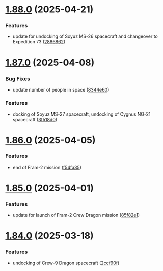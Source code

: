 # [1.88.0](https://github.com/corquaid/international-space-station-APIs/compare/v1.87.0...v1.88.0) (2025-04-21)


### Features

* update for undocking of Soyuz MS-26 spacecraft and changeover to Expedition 73 ([2886862](https://github.com/corquaid/international-space-station-APIs/commit/2886862d064a988aed12024c32c259c9b86cfe65))



# [1.87.0](https://github.com/corquaid/international-space-station-APIs/compare/v1.86.0...v1.87.0) (2025-04-08)


### Bug Fixes

* update number of people in space ([8344e60](https://github.com/corquaid/international-space-station-APIs/commit/8344e6089f47a6cb9a48168c0ebd58e7627b0aa7))


### Features

* docking of Soyuz MS-27 spacecraft, undocking of Cygnus NG-21 spacecraft ([3f518d0](https://github.com/corquaid/international-space-station-APIs/commit/3f518d0121f687b305c2a3bc38242c79a9a7f0dc))



# [1.86.0](https://github.com/corquaid/international-space-station-APIs/compare/v1.85.0...v1.86.0) (2025-04-05)


### Features

* end of Fram-2 mission ([f54fa35](https://github.com/corquaid/international-space-station-APIs/commit/f54fa35e6b3994e469e6d316ee2555103fcd88cb))



# [1.85.0](https://github.com/corquaid/international-space-station-APIs/compare/v1.84.0...v1.85.0) (2025-04-01)


### Features

* update for launch of Fram-2 Crew Dragon mission ([85f82e1](https://github.com/corquaid/international-space-station-APIs/commit/85f82e121687807b73f211ee3d72bdb4e284468a))



# [1.84.0](https://github.com/corquaid/international-space-station-APIs/compare/v1.83.0...v1.84.0) (2025-03-18)


### Features

* undocking of Crew-9 Dragon spacecraft ([2ccf90f](https://github.com/corquaid/international-space-station-APIs/commit/2ccf90f25cfdbf05a3ebe8469fbbf2f96697aac7))




